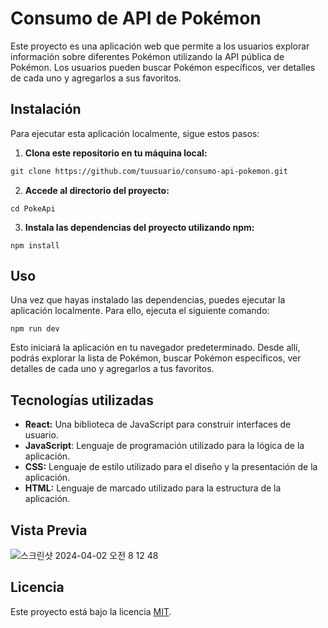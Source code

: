 # Consumo de API de Pokémon

Este proyecto es una aplicación web que permite a los usuarios explorar información sobre diferentes Pokémon utilizando la API pública de Pokémon. Los usuarios pueden buscar Pokémon específicos, ver detalles de cada uno y agregarlos a sus favoritos.

## Instalación

Para ejecutar esta aplicación localmente, sigue estos pasos:

1. **Clona este repositorio en tu máquina local:**

```markdown
git clone https://github.com/tuusuario/consumo-api-pokemon.git
```

2. **Accede al directorio del proyecto:**

```Terminal
cd PokeApi
```

3. **Instala las dependencias del proyecto utilizando npm:**

```Terminal
npm install
```

## Uso

Una vez que hayas instalado las dependencias, puedes ejecutar la aplicación localmente. Para ello, ejecuta el siguiente comando:

```Terminal
npm run dev
```

Esto iniciará la aplicación en tu navegador predeterminado. Desde allí, podrás explorar la lista de Pokémon, buscar Pokémon específicos, ver detalles de cada uno y agregarlos a tus favoritos.

## Tecnologías utilizadas

- **React:** Una biblioteca de JavaScript para construir interfaces de usuario.
- **JavaScript**: Lenguaje de programación utilizado para la lógica de la aplicación.
- **CSS:** Lenguaje de estilo utilizado para el diseño y la presentación de la aplicación.
- **HTML:** Lenguaje de marcado utilizado para la estructura de la aplicación.

## Vista Previa

![스크린샷 2024-04-02 오전 8 12 48](https://github.com/Juanjaure31/PokeApi-Lexpin/assets/147447485/1e7a40d3-edf8-478f-ad4c-abebee97a0cf)

## Licencia

Este proyecto está bajo la licencia [MIT](https://opensource.org/licenses/MIT).
